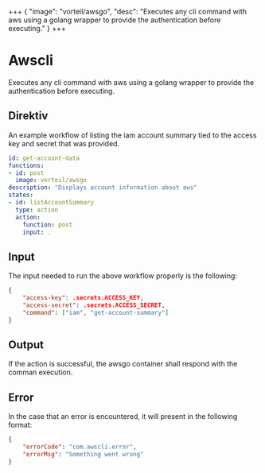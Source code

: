 +++
{
  "image": "vorteil/awsgo",
  "desc": "Executes any cli command with aws using a golang wrapper to provide the authentication before executing."
}
+++

# Awscli

Executes any cli command with aws using a golang wrapper to provide the authentication before executing.

## Direktiv

An example workflow of listing the iam account summary tied to the access key and secret that was provided.

```yaml
id: get-account-data
functions:
- id: post
  image: vorteil/awsgo
description: "Displays account information about aws"
states:
- id: listAccountSummary
  type: action
  action:
    function: post
    input: .
```

## Input

The input needed to run the above workflow properly is the following:

```json
{
    "access-key": .secrets.ACCESS_KEY,
    "access-secret": .secrets.ACCESS_SECRET,
    "command": ["iam", "get-account-summary"]
}
```

## Output

If the action is successful, the awsgo container shall respond with the comman execution.

## Error

In the case that an error is encountered, it will present in the following format:

```json
{
    "errorCode": "com.awscli.error",
    "errorMsg": "Something went wrong"
}
```